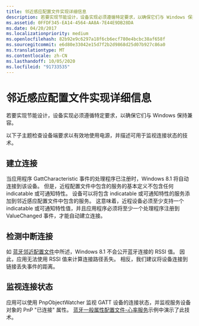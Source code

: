 ```yaml
---
title: 邻近感应配置文件实现详细信息
description: 若要实现节能设计，设备实现必须遵循特定要求，以确保它们与 Windows 保持兼容。
ms.assetid: 0FFDF345-EA14-4564-AA8A-7E44E9DB28DA
ms.date: 04/20/2017
ms.localizationpriority: medium
ms.openlocfilehash: 82b92e9c6297a18f6cb6ecf780e4bcbc38af658f
ms.sourcegitcommit: e6d80e33042e15d7f2b2d9868d25d07b927c86a0
ms.translationtype: MT
ms.contentlocale: zh-CN
ms.lasthandoff: 10/05/2020
ms.locfileid: "91733535"
---
```

# <a name="proximity-profile-implementation-details"></a>邻近感应配置文件实现详细信息


若要实现节能设计，设备实现必须遵循特定要求，以确保它们与 Windows 保持兼容。

以下子主题检查设备端要求以有效地使用电源，并描述可用于监视连接状态的技术。

## <a name="span-idestablishing_a_connectionspanspan-idestablishing_a_connectionspanspan-idestablishing_a_connectionspanestablishing-a-connection"></a><span id="Establishing_a_Connection"></span><span id="establishing_a_connection"></span><span id="ESTABLISHING_A_CONNECTION"></span>建立连接


当应用程序 GattCharacteristic 事件的处理程序已注册时，Windows 8.1 将自动连接到该设备。 但是，近程配置文件中包含的服务的基本定义不包含任何 indicatable 或可通知特性。 设备可以将包含 indicatable 或可通知特性的服务添加到邻近感应配置文件中包含的服务。 这意味着，近程设备必须至少支持一个 indicatable 或可通知特性值，并且应用程序必须将至少一个处理程序注册到 ValueChanged 事件，才能自动建立连接。

## <a name="span-iddetecting_loss_of_connectionspanspan-iddetecting_loss_of_connectionspanspan-iddetecting_loss_of_connectionspandetecting-loss-of-connection"></a><span id="Detecting_Loss_of_Connection"></span><span id="detecting_loss_of_connection"></span><span id="DETECTING_LOSS_OF_CONNECTION"></span>检测中断连接


如 [蓝牙邻近配置文件](bluetooth-proximity-profile.md)中所述，Windows 8.1 不会公开蓝牙连接的 RSSI 值。 因此，应用无法使用 RSSI 值来计算连接路径丢失。 相反，我们建议将设备连接到链接丢失事件的距离。

## <a name="span-idmonitoring_the_connection_statespanspan-idmonitoring_the_connection_statespanspan-idmonitoring_the_connection_statespanmonitoring-the-connection-state"></a><span id="Monitoring_the_connection_state"></span><span id="monitoring_the_connection_state"></span><span id="MONITORING_THE_CONNECTION_STATE"></span>监视连接状态


应用可以使用 PnpObjectWatcher 监视 GATT 设备的连接状态，并监视服务设备对象的 PnP "已连接" 属性。 [蓝牙一般属性配置文件-心率服务](/samples/browse/)示例中演示了此技术。

 

